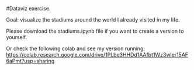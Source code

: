 #Dataviz exercise. 

Goal: visualize the stadiums around the world I already visited in my life.

Please download the stadiums.ipynb file if you want to create a version to yourself.

Or check the following colab and see my version running:  
https://colab.research.google.com/drive/1PLbe3HHDd1AAfbt1Wz3wler15AF6aPmt?usp=sharing
